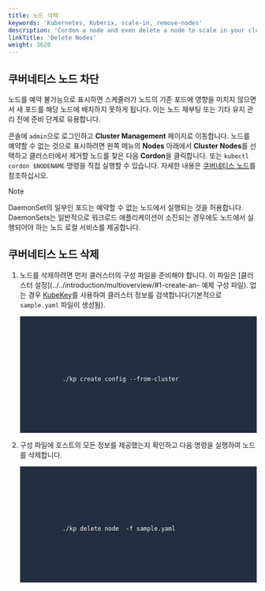 ```yaml
---
title: 노드 삭제
keywords: 'Kubernetes, Kuberix, scale-in, remove-nodes'
description: 'Cordon a node and even delete a node to scale in your cluster.'
linkTitle: 'Delete Nodes'
weight: 3620
---
```


## 쿠버네티스 노드 차단

노드를 예약 불가능으로 표시하면 스케줄러가 노드의 기존 포드에 영향을 미치지 않으면서 새 포드를 해당 노드에 배치하지 못하게 됩니다. 이는 노드 재부팅 또는 기타 유지 관리 전에 준비 단계로 유용합니다.

콘솔에 `admin`으로 로그인하고 **Cluster Management** 페이지로 이동합니다. 노드를 예약할 수 없는 것으로 표시하려면 왼쪽 메뉴의 **Nodes** 아래에서 **Cluster Nodes**를 선택하고 클러스터에서 제거할 노드를 찾은 다음 **Cordon**을 클릭합니다. 또는 `kubectl cordon $NODENAME` 명령을 직접 실행할 수 있습니다. 자세한 내용은 [쿠버네티스 노드](https://kubernetes.io/docs/concepts/architecture/nodes/)를 참조하십시오.

<div className="notices note">
   <p>Note</p>
   <div>
      DaemonSet의 일부인 포드는 예약할 수 없는 노드에서 실행되는 것을 허용합니다. DaemonSets는 일반적으로 워크로드 애플리케이션이 소진되는 경우에도 노드에서 실행되어야 하는 노드 로컬 서비스를 제공합니다.
   </div>
</div>

## 쿠버네티스 노드 삭제

1. 노드를 삭제하려면 먼저 클러스터의 구성 파일을 준비해야 합니다. 이 파일은 [클러스터 설정](../../introduction/multioverview/#1-create-an- 예제 구성 파일). 없는 경우 [KubeKey](https://github.com/ke/KubeKey)를 사용하여 클러스터 정보를 검색합니다(기본적으로 `sample.yaml` 파일이 생성됨).

   <article className="highlight">
      <pre style="color: rgb(248, 248, 242); background: rgb(36, 46, 66); tab-size: 4;">
         <div className="copy-code-button" title="Copy Code"></div>
         <div className="code-over-div">
            <code>
               <p>
               ./kp create config --from-cluster
               </p>
            </code>
         </div>
      </pre>
   </article>

2. 구성 파일에 호스트의 모든 정보를 제공했는지 확인하고 다음 명령을 실행하여 노드를 삭제합니다.

   <article className="highlight">
      <pre style="color: rgb(248, 248, 242); background: rgb(36, 46, 66); tab-size: 4;">
         <div className="copy-code-button" title="Copy Code"></div>
         <div className="code-over-div">
            <code>
               <p>
               ./kp delete node <nodeName> -f sample.yaml
               </p>
            </code>
         </div>
      </pre>
   </article>
